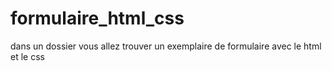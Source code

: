 # formulaire_html_css
dans un dossier vous allez trouver un exemplaire de formulaire avec le html et le css
